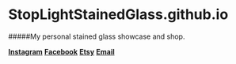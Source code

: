 # StopLightStainedGlass.github.io
#####My personal stained glass showcase and shop.



__[Instagram](http://instagram.com/stoplightstainedglass)__
__[Facebook](http://facebook.com/stoplightstainedglass)__
__[Etsy](http://etsy.com/stoplightstainedglass)__
__[Email](mailto:stoplightstainedglass@gmail.com)__